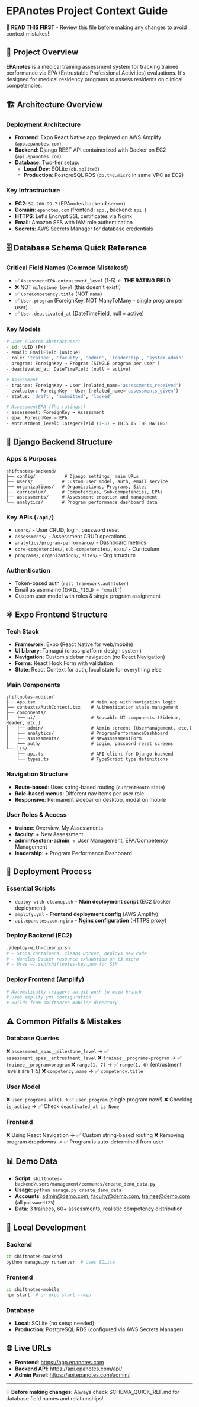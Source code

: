 # EPAnotes Project Context Guide

🚨 **READ THIS FIRST** - Review this file before making any changes to avoid context mistakes!

## 🎯 Project Overview
**EPAnotes** is a medical training assessment system for tracking trainee performance via EPA (Entrustable Professional Activities) evaluations. It's designed for medical residency programs to assess residents on clinical competencies.

## 🏗️ Architecture Overview

### **Deployment Architecture**
- **Frontend**: Expo React Native app deployed on AWS Amplify (`app.epanotes.com`)
- **Backend**: Django REST API containerized with Docker on EC2 (`api.epanotes.com`)
- **Database**: Two-tier setup:
  - **Local Dev**: SQLite (`db.sqlite3`)
  - **Production**: PostgreSQL RDS (`db.t4g.micro` in same VPC as EC2)

### **Key Infrastructure**
- **EC2**: `52.200.99.7` (EPAnotes backend server)
- **Domain**: `epanotes.com` (frontend: `app.`, backend: `api.`)
- **HTTPS**: Let's Encrypt SSL certificates via Nginx
- **Email**: Amazon SES with IAM role authentication
- **Secrets**: AWS Secrets Manager for database credentials

## 🗄️ Database Schema Quick Reference

### **Critical Field Names** (Common Mistakes!)
- ✅ `AssessmentEPA.entrustment_level` (1-5) ← **THE RATING FIELD**
- ❌ NOT `milestone_level` (this doesn't exist!)
- ✅ `CoreCompetency.title` (NOT `name`)
- ✅ `User.program` (ForeignKey, NOT ManyToMany - single program per user)
- ✅ `User.deactivated_at` (DateTimeField, null = active)

### **Key Models**
```python
# User (Custom AbstractUser)
- id: UUID (PK)
- email: EmailField (unique)
- role: 'trainee', 'faculty', 'admin', 'leadership', 'system-admin'
- program: ForeignKey → Program (SINGLE program per user!)
- deactivated_at: DateTimeField (null = active)

# Assessment 
- trainee: ForeignKey → User (related_name='assessments_received')
- evaluator: ForeignKey → User (related_name='assessments_given')
- status: 'draft', 'submitted', 'locked'

# AssessmentEPA (The ratings!)
- assessment: ForeignKey → Assessment
- epa: ForeignKey → EPA  
- entrustment_level: IntegerField (1-5) ← THIS IS THE RATING!
```

## 🐍 Django Backend Structure

### **Apps & Purposes**
```
shiftnotes-backend/
├── config/           # Django settings, main URLs
├── users/           # Custom user model, auth, email service
├── organizations/   # Organizations, Programs, Sites
├── curriculum/      # Competencies, Sub-competencies, EPAs
├── assessments/     # Assessment creation and management
└── analytics/       # Program performance dashboard data
```

### **Key APIs** (`/api/`)
- `users/` - User CRUD, login, password reset
- `assessments/` - Assessment CRUD operations
- `analytics/program-performance/` - Dashboard metrics
- `core-competencies/`, `sub-competencies/`, `epas/` - Curriculum
- `programs/`, `organizations/`, `sites/` - Org structure

### **Authentication**
- Token-based auth (`rest_framework.authtoken`)
- Email as username (`EMAIL_FIELD = 'email'`)
- Custom user model with roles & single program assignment

## ⚛️ Expo Frontend Structure

### **Tech Stack**
- **Framework**: Expo (React Native for web/mobile)
- **UI Library**: Tamagui (cross-platform design system)
- **Navigation**: Custom sidebar navigation (no React Navigation)
- **Forms**: React Hook Form with validation
- **State**: React Context for auth, local state for everything else

### **Main Components**
```
shiftnotes-mobile/
├── App.tsx                     # Main app with navigation logic
├── contexts/AuthContext.tsx    # Authentication state management
├── components/
│   ├── ui/                     # Reusable UI components (Sidebar, Header, etc.)
│   ├── admin/                  # Admin screens (UserManagement, etc.)
│   ├── analytics/              # ProgramPerformanceDashboard
│   ├── assessments/            # NewAssessmentForm
│   └── auth/                   # Login, password reset screens
└── lib/
    ├── api.ts                  # API client for Django backend
    └── types.ts                # TypeScript type definitions
```

### **Navigation Structure**
- **Route-based**: Uses string-based routing (`currentRoute` state)
- **Role-based menus**: Different nav items per user role
- **Responsive**: Permanent sidebar on desktop, modal on mobile

### **User Roles & Access**
- **trainee**: Overview, My Assessments
- **faculty**: + New Assessment  
- **admin/system-admin**: + User Management, EPA/Competency Management
- **leadership**: + Program Performance Dashboard

## 🚀 Deployment Process

### **Essential Scripts**
- `deploy-with-cleanup.sh` - **Main deployment script** (EC2 Docker deployment)
- `amplify.yml` - **Frontend deployment config** (AWS Amplify)
- `api.epanotes.com.nginx` - **Nginx configuration** (HTTPS proxy)

### **Deploy Backend (EC2)**
```bash
./deploy-with-cleanup.sh
# - Stops containers, cleans Docker, deploys new code
# - Handles Docker resource exhaustion on t3.micro
# - Uses ~/.ssh/shiftnotes-key.pem for SSH
```

### **Deploy Frontend (Amplify)**
```bash
# Automatically triggers on git push to main branch
# Uses amplify.yml configuration
# Builds from shiftnotes-mobile/ directory
```

## ⚠️ Common Pitfalls & Mistakes

### **Database Queries** 
❌ `assessment_epas__milestone_level` → ✅ `assessment_epas__entrustment_level`
❌ `trainee__programs=program` → ✅ `trainee__program=program` 
❌ `range(1, 7)` → ✅ `range(1, 6)` (entrustment levels are 1-5)
❌ `competency.name` → ✅ `competency.title`

### **User Model**
❌ `user.programs.all()` → ✅ `user.program` (single program now!)
❌ Checking `is_active` → ✅ Check `deactivated_at is None`

### **Frontend**
❌ Using React Navigation → ✅ Custom string-based routing
❌ Removing program dropdowns → ✅ Program is auto-determined from user

## 📊 Demo Data
- **Script**: `shiftnotes-backend/users/management/commands/create_demo_data.py`
- **Usage**: `python manage.py create_demo_data`
- **Accounts**: admin@demo.com, faculty@demo.com, trainee@demo.com (all `password123`)
- **Data**: 3 trainees, 60+ assessments, realistic competency distribution

## 🔧 Local Development

### **Backend**
```bash
cd shiftnotes-backend
python manage.py runserver  # Uses SQLite
```

### **Frontend** 
```bash
cd shiftnotes-mobile
npm start  # or expo start --web
```

### **Database**
- **Local**: SQLite (no setup needed)
- **Production**: PostgreSQL RDS (configured via AWS Secrets Manager)

## 🌐 Live URLs
- **Frontend**: https://app.epanotes.com
- **Backend API**: https://api.epanotes.com/api/
- **Admin Panel**: https://api.epanotes.com/admin/

---

💡 **Before making changes**: Always check SCHEMA_QUICK_REF.md for database field names and relationships!
